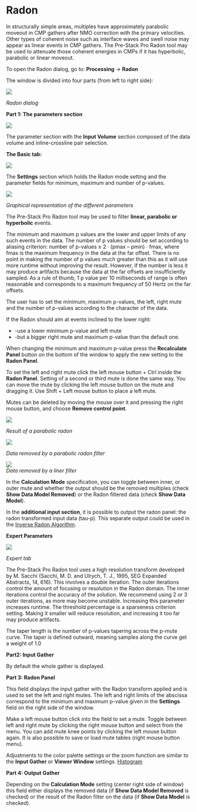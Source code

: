 # Radon

In structurally simple areas, multiples have approximately parabolic moveout in CMP gathers after NMO correction with the primary velocities. Other types of coherent noise such as interface waves and swell noise may appear as linear events in CMP gathers. The Pre-Stack Pro Radon tool may be used to attenuate those coherent energies in CMPs if it has hyperbolic, parabolic or linear moveout.

To open the Radon dialog, go to: **Processing** → **Radon**

The window is divided into four parts \(from left to right side\):

![](../../.gitbook/assets/035_processing.png)

_Radon dialog_

**Part 1: The parameters section**

![](../../.gitbook/assets/036_processing.png)

The parameter section with the **Input Volume** section composed of the data volume and inline-crossline pair selection.

**The Basic tab:**

![](../../.gitbook/assets/037_processing.png)

The **Settings** section which holds the Radon mode setting and the parameter fields for minimum, maximum and number of p-values.

![](../../.gitbook/assets/038_processing.png)

_Graphical representation of the different parameters_

The Pre-Stack Pro Radon tool may be used to filter **linear, parabolic or hyperbolic** events.

The minimum and maximum p values are the lower and upper limits of any such events in the data. The number of p values should be set according to aliasing criterion: number of p-values ≥ 2 ∙ \(pmax – pmin\) ∙ fmax, where fmax is the maximum frequency in the data at the far offset. There is no point in making the number of p values much greater than this as it will use more runtime without improving the result. However, if the number is less it may produce artifacts because the data at the far offsets are insufficiently sampled. As a rule of thumb, 1 p value per 10 milliseconds of range is often reasonable and corresponds to a maximum frequency of 50 Hertz on the far offsets.

The user has to set the minimum, maximum p-values, the left, right mute and the number of p-values according to the character of the data.

If the Radon should aim at events inclined to the lower right:

* -use a lower minimum p-value and left mute 
* -but a bigger right mute and maximum p-value than the default one.

When changing the minimum and maximum p-value press the **Recalculate Panel** button on the bottom of the window to apply the new setting to the **Radon Panel**.

To set the left and right mute click the left mouse button + Ctrl inside the **Radon Panel**. Setting of a second or third mute is done the same way. You can move the mute by clicking the left mouse button on the mute and dragging it. Use Shift + Left mouse button to place a left mute.

Mutes can be deleted by moving the mouse over it and pressing the right mouse button, and choose **Remove control point**.

![](../../.gitbook/assets/039_processing.png)

_Result of a parabolic radon_

![](../../.gitbook/assets/040_processing.png)

_Data removed by a parabolic radon filter_

![](../../.gitbook/assets/041_processing.png)  
_Data removed by a liner filter_

In the **Calculation Mode** specification, you can toggle between inner, or outer mute and whether the output should be the removed multiples \(check **Show Data Model Removed**\) or the Radon filtered data \(check **Show Data Model**\).

In the **additional input section**, it is possible to output the radon panel: the radon transformed input data \(tau-p\). This separate output could be used in the [Inverse Radon Algorithm](https://github.com/sharpreflections/prestackpro-manual/tree/8bdcba1d7bdf85df36d1f4de36ef5e6a1172d09a/algorithm_documentation7processing/inverse_radon.md).

**Expert Parameters**

![](../../.gitbook/assets/042_processing.png)

_Expert tab_

The Pre-Stack Pro Radon tool uses a high resolution transform developed by M. Sacchi \(Sacchi, M. D. and Ulrych, T. J., 1995, SEG Expanded Abstracts, 14, 616\). This involves a double iteration. The outer iterations control the amount of focusing or resolution in the Radon domain. The inner iterations control the accuracy of the solution. We recommend using 2 or 3 outer iterations, as more may become unstable. Increasing this parameter increases runtime. The threshold percentage is a sparseness criterion setting. Making it smaller will reduce resolution, and increasing it too far may produce artifacts.

The taper length is the number of p-values tapering across the p-mute curve. The taper is defined outward, meaning samples along the curve get a weight of 1.0

**Part2: Input Gather**

By default the whole gather is displayed.

**Part 3: Radon Panel**

This field displays the input gather with the Radon transform applied and is used to set the left and right mutes. The left and right limits of the abscissa correspond to the minimum and maximum p-value given in the **Settings** field on the right side of the window.

Make a left mouse button click into the field to set a mute. Toggle between left and right mute by clicking the right mouse button and select from the menu. You can add mute knee points by clicking the left mouse button again. It is also possible to save or load mute tables \(right mouse button menu\).

Adjustments to the color palette settings or the zoom function are similar to the **Input Gather** or **Viewer Window** settings. [Histogram ](../../viewers/old-3d-viewer/histogram_color_bar_and_transfer_function.md)

**Part 4: Output Gather**

Depending on the **Calculation Mode** setting \(center right side of window\) this field either displays the removed data \(if **Show Data Model Removed** is checked\) or the result of the Radon filter on the data \(if **Show Data Model** is checked\).


